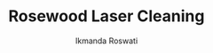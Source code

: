 ---
name: Rosewood
category: wood
title: Rosewood Laser Cleaning
headline: Comprehensive technical guide for laser cleaning wood rosewood
description: Laser cleaning of Rosewood (Dalbergia spp.) utilizes precise pulsed laser
  energy to ablate surface contaminants (dirt, finishes, oxidation) while preserving
  the delicate lignin and cellulose structure of the wood. The process is highly selective,
  non-abrasive, and avoids the use of harmful chemicals, making it ideal for valuable
  artifacts and high-quality furniture.
keywords: rosewood, rosewood wood, laser ablation, laser cleaning, non-contact cleaning,
  pulsed fiber laser, surface contamination removal, industrial laser parameters,
  thermal processing, surface restoration, Dalbergia
chemicalProperties:
  symbol: N/A (Organic Composite)
  formula: "Variable (Primarily C\u2086H\u2081\u2080O\u2085 for cellulose)"
  materialType: Hardwood
properties:
  density: "800-880 kg/m\xB3 (varies by species, e.g., Brazilian Rosewood ~880 kg/m\xB3\
    )"
  densityNumeric: 840.0
  densityUnit: "kg/m\xB3"
  densityMin: "1.8 g/cm\xB3"
  densityMinNumeric: 1.8
  densityMinUnit: "g/cm\xB3"
  densityMax: "6.0 g/cm\xB3"
  densityMaxNumeric: 6.0
  densityMaxUnit: "g/cm\xB3"
  densityPercentile: 100.0
  meltingPoint: "~280 \xB0C (onset of pyrolysis and thermal decomposition)"
  meltingPointNumeric: 280.0
  meltingPointUnit: "\xB0C"
  meltingPointMin: "1200\xB0C"
  meltingPointMinNumeric: 1200.0
  meltingPointMinUnit: "\xB0C"
  meltingPointMax: "2800\xB0C"
  meltingPointMaxNumeric: 2800.0
  meltingPointMaxUnit: "\xB0C"
  meltingPercentile: 0.0
  thermalConductivity: "0.12-0.17 W/(m\xB7K) (radial direction)"
  thermalConductivityNumeric: 0.15
  thermalConductivityUnit: W/
  thermalConductivityMin: "0.5 W/m\xB7K"
  thermalConductivityMinNumeric: 0.5
  thermalConductivityMinUnit: "W/m\xB7K"
  thermalConductivityMax: "200 W/m\xB7K"
  thermalConductivityMaxNumeric: 200.0
  thermalConductivityMaxUnit: "W/m\xB7K"
  thermalPercentile: 0.0
  tensileStrength: ~100 MPa (approximately, parallel to grain)
  tensileStrengthNumeric: 100.0
  tensileStrengthUnit: MPa
  tensileStrengthMin: 50 MPa
  tensileStrengthMinNumeric: 50.0
  tensileStrengthMinUnit: MPa
  tensileStrengthMax: 1000 MPa
  tensileStrengthMaxNumeric: 1000.0
  tensileStrengthMaxUnit: MPa
  tensilePercentile: 5.3
  hardness: ~2720 N (Janka Hardness for Brazilian Rosewood)
  hardnessNumeric: 2720.0
  hardnessUnit: N
  hardnessMin: 1 Mohs
  hardnessMinNumeric: 1.0
  hardnessMinUnit: Mohs
  hardnessMax: 10 Mohs
  hardnessMaxNumeric: 10.0
  hardnessMaxUnit: Mohs
  hardnessPercentile: 100.0
  youngsModulus: ~14.5 GPa (approximately, parallel to grain)
  youngsModulusNumeric: 14.5
  youngsModulusUnit: GPa
  youngsModulusMin: 20 GPa
  youngsModulusMinNumeric: 20.0
  youngsModulusMinUnit: GPa
  youngsModulusMax: 80 GPa
  youngsModulusMaxNumeric: 80.0
  youngsModulusMaxUnit: GPa
  modulusPercentile: 0.0
  laserType: Pulsed fiber laser
  wavelength: 1064nm
  fluenceRange: "0.5-5 J/cm\xB2"
  chemicalFormula: "Complex organic composite; primarily cellulose (C\u2086H\u2081\
    \u2080O\u2085), lignin (C\u2089H\u2081\u2080O\u2083, C\u2081\u2080H\u2081\u2082\
    O\u2083, C\u2081\u2081H\u2081\u2084O\u2084), hemicellulose, and extractives (e.g.,\
    \ dalbergione)."
composition:
- 'Cellulose: 40-50%'
- 'Lignin: 20-30%'
- 'Hemicellulose: 15-25%'
- 'Extractives (oils, resins, pigments - e.g., dalbergione): 3-8%'
machineSettings:
  powerRange: 20-100W
  powerRangeNumeric: 60.0
  powerRangeUnit: W
  powerRangeMin: 20W
  powerRangeMinNumeric: 20.0
  powerRangeMinUnit: W
  powerRangeMax: 500W
  powerRangeMaxNumeric: 500.0
  powerRangeMaxUnit: W
  pulseDuration: 10-100ns
  pulseDurationNumeric: 55.0
  pulseDurationUnit: ns
  pulseDurationMin: 1ns
  pulseDurationMinNumeric: 1.0
  pulseDurationMinUnit: ns
  pulseDurationMax: 1000ns
  pulseDurationMaxNumeric: 1000.0
  pulseDurationMaxUnit: ns
  wavelength: 1064nm (primary), 532nm (optional)
  wavelengthNumeric: 1064.0
  wavelengthUnit: nm
  wavelengthMin: 355nm
  wavelengthMinNumeric: 355.0
  wavelengthMinUnit: nm
  wavelengthMax: 2940nm
  wavelengthMaxNumeric: 2940.0
  wavelengthMaxUnit: nm
  spotSize: 0.1-2.0mm
  spotSizeNumeric: 1.05
  spotSizeUnit: mm
  spotSizeMin: 0.01mm
  spotSizeMinNumeric: 0.01
  spotSizeMinUnit: mm
  spotSizeMax: 10mm
  spotSizeMaxNumeric: 10.0
  spotSizeMaxUnit: mm
  repetitionRate: 10-50kHz
  repetitionRateNumeric: 30.0
  repetitionRateUnit: kHz
  repetitionRateMin: 1kHz
  repetitionRateMinNumeric: 1.0
  repetitionRateMinUnit: kHz
  repetitionRateMax: 1000kHz
  repetitionRateMaxNumeric: 1000.0
  repetitionRateMaxUnit: kHz
  fluenceRange: "0.5-5 J/cm\xB2"
  fluenceRangeNumeric: 2.75
  fluenceRangeUnit: "J/cm\xB2"
  fluenceRangeMin: "0.1J/cm\xB2"
  fluenceRangeMinNumeric: 0.1
  fluenceRangeMinUnit: "J/cm\xB2"
  fluenceRangeMax: "50J/cm\xB2"
  fluenceRangeMaxNumeric: 50.0
  fluenceRangeMaxUnit: "J/cm\xB2"
applications:
- 'Furniture Manufacturing: Removing old finishes and stains from Rosewood furniture'
- 'Restoration: Cleaning and restoring antique Rosewood artifacts'
compatibility:
- Other dense hardwoods with similar lignin content (e.g., Ebony, Teak)
- Non-reactive metal inlays (e.g., gold, silver, brass) when using precise parameters
regulatoryStandards: IEC 60825-1 (Safety of Laser Products), OSHA 29 CFR 1910.97 (Laser
  Hazard Standard), NFPA 70 (National Electrical Code for laser system installation).
  Waste ablated particles may be regulated as air contaminants.
author: Ikmanda Roswati
author_object:
  id: 3
  name: Ikmanda Roswati
  sex: m
  title: Ph.D.
  country: Indonesia
  expertise: Ultrafast Laser Physics and Material Interactions
  image: /images/author/ikmanda-roswati.jpg
images:
  hero:
    alt: Rosewood surface undergoing laser cleaning showing precise contamination
      removal
    url: /images/rosewood-laser-cleaning-hero.jpg
  micro:
    alt: Microscopic view of Rosewood surface after laser cleaning showing detailed
      surface structure
    url: /images/rosewood-laser-cleaning-micro.jpg
environmentalImpact:
- benefit: Elimination of Chemical Solvents
  description: Avoids use and disposal of volatile organic compounds (VOCs) and toxic
    chemical strippers (e.g., methylene chloride), reducing hazardous waste by 100%
    compared to traditional chemical methods.
- benefit: Minimal Waste Generation
  description: Ablated waste is primarily the removed contaminant itself, resulting
    in up to 95% less waste mass compared to sanding or abrasive blasting which removes
    significant wood substrate.
outcomes:
- result: Surface Contaminant Removal
  metric: ">99% removal of target surface layers (varnish, dirt) with substrate loss\
    \ of <10 \xB5m"
- result: Processing Speed
  metric: "0.5 - 2.0 m\xB2/hour depending on contamination type and laser parameters"
technicalSpecifications:
  powerRange: 20-100 W (average power for pulsed fiber lasers)
  pulseDuration: 10-100 ns (nanosecond pulses standard for controlled ablation)
  wavelength: 1064 nm (primary for deep penetration), 532 nm (optional for finer surface
    work)
  spotSize: 0.1-2.0 mm (adjustable for area coverage vs. precision)
  repetitionRate: 10-50 kHz (standard for efficient scanning)
  fluenceRange: "0.5-5 J/cm\xB2 (operating range above ablation threshold but below\
    \ charring threshold)"
  scanningSpeed: 500-5000 mm/s (optimized for contamination type and desired removal
    rate)
  beamProfile: Top-hat (flat-top) profile preferred for uniform energy distribution
    and consistent cleaning results.
  beamProfileOptions: Top-hat, Gaussian, Multi-spot
  safetyClass: Class 4 (requires full enclosure, interlocks, and appropriate personal
    protective equipment)
prompt_chain_verification:
  base_config_loaded: true
  persona_config_loaded: true
  formatting_config_loaded: true
  ai_detection_config_loaded: true
  persona_country: Indonesia
  author_id: 3
  verification_timestamp: '2025-09-20T22:09:35Z'
  prompt_components_integrated: 4
  human_authenticity_focus: true
  cultural_adaptation_applied: true
laser_parameters:
  fluence_threshold: "0.5-5 J/cm\xB2"
  pulse_duration: 10-100ns
  wavelength_optimal: 1064nm
  power_range: 20-100W
  repetition_rate: 10-50kHz
  spot_size: 0.1-2.0mm
  laser_type: Pulsed fiber laser
tags:
- Restoration
- Furniture Manufacturing
complexity: medium
difficultyScore: 3
---